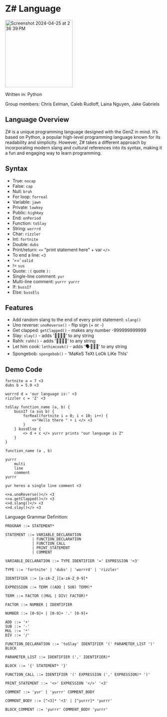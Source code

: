 # Z# Language
<img width="216" alt="Screenshot 2024-04-25 at 2 36 39 PM" src="https://github.com/chris-eelman/programming-language-project/assets/78044530/25ad94a6-d5d5-41b7-ab9c-6b879db2f3ee">

Written in: Python

Group members: Chris Eelman, Caleb Rudloff, Laina Nguyen, Jake Gabriels

## Language Overview
Z# is a unique programming language designed with the GenZ in mind. It’s based on Python, a popular high-level
programming language known for its readability and simplicity. However, Z# takes a different approach by 
incorporating modern slang and cultural references into its syntax, making it a fun and engaging way to 
learn programming.

## Syntax

* True: `nocap`
* False: `cap`
* Null: `bruh`
* For loop: `forreal`
* Variable: `jawn`
* Private: `lowkey`
* Public: `highkey`
* End: `onPeriod`
* Function: `toSlay`
* String: `worrrd`
* Char: `rizzler`
* Int: `fortnite`
* Double: `dubs`
* Print/return: `<>` "print statement here" + var `</>`
* To end a line: `<3`
* ‘==’  `valid`
* != `sus`
* Quote: `:(` quote `):`
* Single-line comment: `yur`
* Multi-line comment: `yurrr yurrr`
* If: `bussIf`
* Else: `bussEls`

## Features

* Add random slang to the end of every print statement: `slang()`
* Uno reverse: `unoReverse()` - flip sign (+ or -)
* Get clapped: `getClapped()` - makes any number -999999999999
* Slay: `slay()` - adds '👑💅💁‍♀️' to any string
* Rahh: `rahh()` - adds '🦅🇺🇸🤠' to any string
* Let him cook: `lethimcook()` - adds '🗣👨‍🍳🍲' to any string
* Spongebob: `spongebob()` - 'MaKeS TeXt LoOk LiKe ThIs'

## Demo Code

```
fortnite a = 7 <3
dubs b = 5.0 <3

worrrd d = 'our language is:' <3
rizzler c = 'Z' <3

toSlay function_name (a, b) {
    bussIf (a sus b) {
        forReal(fortnite i = 0; i < 10; i++) {
            <>"Hello there " + i </> <3
        }
    } bussElse {
        <> d + c </> yurrr prints "our language is Z"
    }
}

function_name (a , b) 

yurrr
    multi
    line
    comment
yurrr

yur heres a single line comment <3

<>a.unoReverse()</> <3
<>a.getClapped()</> <3
<>d.slang()</> <3
<>d.slay()</> <3
```

Language Grammar Definition:

```
PROGRAM ::= STATEMENT*

STATEMENT ::= VARIABLE_DECLARATION
            | FUNCTION_DECLARATION
            | FUNCTION_CALL
            | PRINT_STATEMENT
            | COMMENT

VARIABLE_DECLARATION ::= TYPE IDENTIFIER '=' EXPRESSION '<3'

TYPE ::= 'fortnite' | 'dubs' | 'worrrd' | 'rizzler'

IDENTIFIER ::= [a-zA-Z_][a-zA-Z_0-9]*

EXPRESSION ::= TERM ((ADD | SUB) TERM)*

TERM ::= FACTOR ((MUL | DIV) FACTOR)*

FACTOR ::= NUMBER | IDENTIFIER

NUMBER ::= [0-9]+ | [0-9]+ '.' [0-9]+

ADD ::= '+'
SUB ::= '-'
MUL ::= '*'
DIV ::= '/'

FUNCTION_DECLARATION ::= 'toSlay' IDENTIFIER '(' PARAMETER_LIST ')' BLOCK

PARAMETER_LIST ::= IDENTIFIER (',' IDENTIFIER)*

BLOCK ::= '{' STATEMENT* '}'

FUNCTION_CALL ::= IDENTIFIER '(' EXPRESSION (',' EXPRESSION)* ')'

PRINT_STATEMENT ::= '<>' EXPRESSION '</>' '<3'

COMMENT ::= 'yur' | 'yurrr' COMMENT_BODY

COMMENT_BODY ::= [^<3]* '<3' | [^yurrr]* 'yurrr'

BLOCK_COMMENT ::= 'yurrr' COMMENT_BODY 'yurrr'
```
